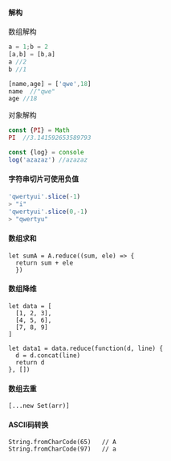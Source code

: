 #### 解构
数组解构
```js
a = 1;b = 2 
[a,b] = [b,a]
a //2
b //1

[name,age] = ['qwe',18]
name  //"qwe"
age //18
```
对象解构
```js
const {PI} = Math
PI  //3.141592653589793

const {log} = console
log('azazaz') //azazaz
```
#### 字符串切片可使用负值
```js
'qwertyui'.slice(-1)
> "i"
'qwertyui'.slice(0,-1)
> "qwertyu"
```
#### 数组求和
```javascrpit
let sumA = A.reduce((sum, ele) => { 
  return sum + ele 
  })
```
#### 数组降维
```javascrpit
let data = [
  [1, 2, 3],
  [4, 5, 6],
  [7, 8, 9]
]

let data1 = data.reduce(function(d, line) {
  d = d.concat(line)
  return d
}, [])
```
#### 数组去重
```
[...new Set(arr)]
```
#### ASCII码转换
```
String.fromCharCode(65)   // A
String.fromCharCode(97)   // a
```